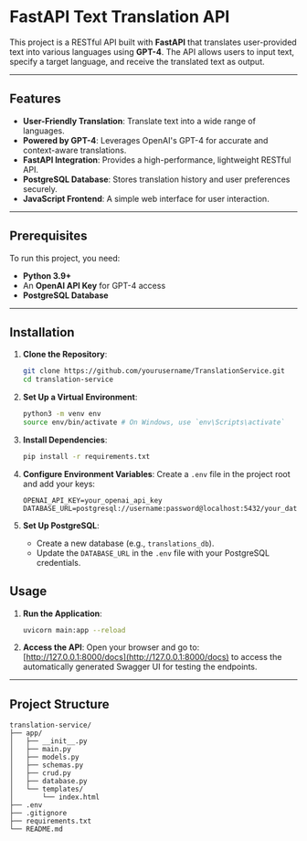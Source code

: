 # FastAPI Text Translation API

This project is a RESTful API built with **FastAPI** that translates user-provided text into various languages using **GPT-4**. The API allows users to input text, specify a target language, and receive the translated text as output.

---

## Features

- **User-Friendly Translation**: Translate text into a wide range of languages.
- **Powered by GPT-4**: Leverages OpenAI's GPT-4 for accurate and context-aware translations.
- **FastAPI Integration**: Provides a high-performance, lightweight RESTful API.
- **PostgreSQL Database**: Stores translation history and user preferences securely.
- **JavaScript Frontend**: A simple web interface for user interaction.

---

## Prerequisites

To run this project, you need:

- **Python 3.9+**
- An **OpenAI API Key** for GPT-4 access
- **PostgreSQL Database**

---

## Installation

1. **Clone the Repository**:
   ```bash
   git clone https://github.com/yourusername/TranslationService.git
   cd translation-service
   ```

2. **Set Up a Virtual Environment**:
   ```bash
   python3 -m venv env
   source env/bin/activate # On Windows, use `env\Scripts\activate`
   ```

3. **Install Dependencies**:
   ```bash
   pip install -r requirements.txt
   ```

4. **Configure Environment Variables**:
   Create a `.env` file in the project root and add your keys:
   ```env
   OPENAI_API_KEY=your_openai_api_key
   DATABASE_URL=postgresql://username:password@localhost:5432/your_database
   ```

5. **Set Up PostgreSQL**:
   - Create a new database (e.g., `translations_db`).
   - Update the `DATABASE_URL` in the `.env` file with your PostgreSQL credentials.

## Usage

1. **Run the Application**:
   ```bash
   uvicorn main:app --reload
   ```

2. **Access the API**:
   Open your browser and go to:
   [http://127.0.0.1:8000/docs](http://127.0.0.1:8000/docs) to access the automatically generated Swagger UI for testing the endpoints.

---

## Project Structure

```
translation-service/
├── app/
│   ├── __init__.py
│   ├── main.py
│   ├── models.py
│   ├── schemas.py
│   ├── crud.py
│   ├── database.py
│   └── templates/
│       └── index.html
├── .env
├── .gitignore
├── requirements.txt
└── README.md
```
